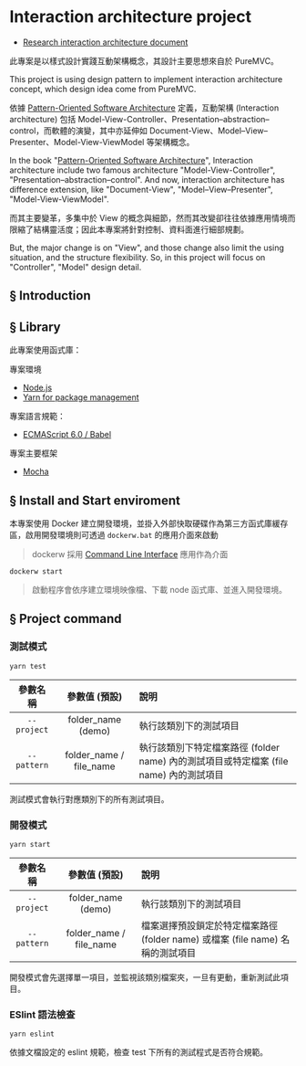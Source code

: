 # Interaction architecture project

+ [Research interaction architecture document](https://github.com/eastmoon/research-software-theory/blob/master/software-engineering/interaction_architecture.md)

此專案是以樣式設計實踐互動架構概念，其設計主要思想來自於 PureMVC。

This project is using design pattern to implement interaction architecture concept, which design idea come from PureMVC.

依據 [Pattern-Oriented Software Architecture](https://www.amazon.com/Pattern-Oriented-Software-Architecture-System-Patterns/dp/0471958697) 定義，互動架構 (Interaction architecture) 包括 Model-View-Controller、Presentation–abstraction–control，而軟體的演變，其中亦延伸如 Document-View、Model–View–Presenter、Model-View-ViewModel 等架構概念。

In the book "[Pattern-Oriented Software Architecture](https://www.amazon.com/Pattern-Oriented-Software-Architecture-System-Patterns/dp/0471958697)", Interaction architecture include two famous architecture "Model-View-Controller", "Presentation–abstraction–control". And now, interaction architecture has difference extension,  like "Document-View", "Model–View–Presenter", "Model-View-ViewModel".

而其主要變革，多集中於 View 的概念與細節，然而其改變卻往往依據應用情境而限縮了結構靈活度；因此本專案將針對控制、資料面進行細部規劃。

But, the major change is on "View", and those change also limit the using situation, and the structure flexibility. So, in this project will focus on "Controller", "Model" design detail.

## § Introduction


## § Library

此專案使用函式庫：

專案環境
* [Node.js](https://nodejs.org/en/)
* [Yarn for package management](https://yarnpkg.com/lang/en/)

專案語言規範：
* [ECMAScript 6.0 / Babel](https://babeljs.io/learn-es2015/)

專案主要框架
* [Mocha](https://mochajs.org/)

## § Install and Start enviroment

本專案使用 Docker 建立開發環境，並掛入外部快取硬碟作為第三方函式庫緩存區，啟用開發環境則可透過 ```dockerw.bat``` 的應用介面來啟動
> dockerw 採用 [Command Line Interface](https://github.com/eastmoon/command-line-interface-application) 應用作為介面

```
dockerw start
```
> 啟動程序會依序建立環境映像檔、下載 node 函式庫、並進入開發環境。

## § Project command

### 測試模式
```
yarn test
```

| 參數名稱 | 參數值 (預設) | 說明 |
| :-: | :-: | :-- |
| ```--project``` | folder_name (demo) | 執行該類別下的測試項目 |
| ```--pattern``` | folder_name / file_name | 執行該類別下特定檔案路徑 (folder name) 內的測試項目或特定檔案 (file name) 內的測試項目 |

測試模式會執行對應類別下的所有測試項目。

### 開發模式
```
yarn start
```

| 參數名稱 | 參數值 (預設) | 說明 |
| :-: | :-: | :-- |
| ```--project``` | folder_name (demo) | 執行該類別下的測試項目 |
| ```--pattern``` | folder_name / file_name | 檔案選擇預設鎖定於特定檔案路徑 (folder name) 或檔案 (file name) 名稱的測試項目 |

開發模式會先選擇單一項目，並監視該類別檔案夾，一旦有更動，重新測試此項目。

### ESlint 語法檢查
```
yarn eslint
```

依據文檔設定的 eslint 規範，檢查 test 下所有的測試程式是否符合規範。

